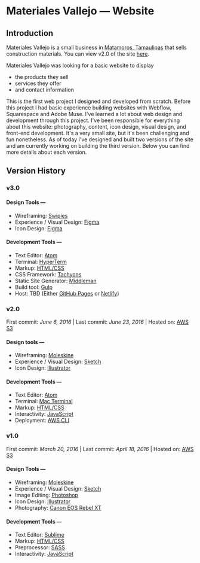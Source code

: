 # Materiales Vallejo — Website

## Introduction
Materiales Vallejo is a small business in [Matamoros, Tamaulipas](https://www.google.com.mx/webhp?sourceid=chrome-instant&ion=1&espv=2&ie=UTF-8#q=matamoros%2C%20tamaulipas) that sells construction materials. You can view v2.0 of the site [here](http://materialesvallejo.com/).

Materiales Vallejo was looking for a basic website to display
  + the products they sell
  + services they offer
  + and contact information

This is the first web project I designed and developed from scratch. Before this project I had basic experience building websites with Webflow, Squarespace and Adobe Muse. I've learned a lot about web design and development through this project. I've been responsible for everything about this website: photography, content, icon design, visual design, and front-end development. It's a very small site, but it's been challenging and fun nonetheless. As of today I've designed and built two versions of the site and am currently working on building the third version. Below you can find more details about each version.

## Version History
### v3.0
#### Design Tools —
  + Wireframing: [Swipies](http://www.swipi.es/)
  + Experience / Visual Design: [Figma](https://www.figma.com/)
  + Icon Design: [Figma](https://www.figma.com/)

#### Development Tools —
  + Text Editor: [Atom](https://atom.io/)
  + Terminal: [HyperTerm](https://hyper.is/)
  + Markup: [HTML/CSS](https://developer.mozilla.org/en-US/)
  + CSS Framework: [Tachyons](http://tachyons.io/)
  + Static Site Generator: [Middleman](https://middlemanapp.com/)
  + Build tool: [Gulp](http://gulpjs.com/)
  + Host: TBD (Either [GitHub Pages](https://pages.github.com/) or [Netlify](https://www.netlify.com/))


### v2.0
First commit: _June 6, 2016_  |  Last commit: _June 23, 2016_  |  Hosted on: [AWS S3](https://aws.amazon.com/s3/)
#### Design tools —
  + Wireframing: [Moleskine](http://www.moleskine.com/collections/model/product/squared-soft-notebook-large)
  + Experience / Visual Design: [Sketch](https://sketchapp.com/)
  + Icon Design: [Illustrator](http://www.adobe.com/products/illustrator.html)

#### Development Tools —
  + Text Editor: [Atom](https://atom.io/)
  + Terminal: [Mac Terminal](https://www.google.com.mx/webhp?sourceid=chrome-instant&ion=1&espv=2&ie=UTF-8#q=Mac+Terminal)
  + Markup: [HTML/CSS](https://developer.mozilla.org/en-US/)
  + Interactivity: [JavaScript](https://developer.mozilla.org/en-US/docs/Web/JavaScript)
  + Deployment: [AWS CLI](http://docs.aws.amazon.com/cli/latest/reference/s3/)


### v1.0
First commit: _March 20, 2016_  |  Last commit: _April 18, 2016_  |  Hosted on: [AWS S3](https://aws.amazon.com/s3/)
#### Design Tools —
  + Wireframing: [Moleskine](http://www.moleskine.com/collections/model/product/squared-soft-notebook-large)
  + Experience / Visual Design: [Sketch](https://sketchapp.com/)
  + Image Editing: [Photoshop](http://www.adobe.com/products/photoshop.html)
  + Icon Design: [Illustrator](http://www.adobe.com/products/illustrator.html)
  + Photography: [Canon EOS Rebel XT](https://www.amazon.com/Canon-Digital-Camera-18-55mm-f3-5-5-6/dp/B0007QKN22?th=1)

#### Development Tools —
  + Text Editor: [Sublime](https://www.sublimetext.com/)
  + Markup: [HTML/CSS](https://developer.mozilla.org/en-US/)
  + Preprocessor: [SASS](http://sass-lang.com/)
  + Interactivity: [JavaScript](https://developer.mozilla.org/en-US/docs/Web/JavaScript)
